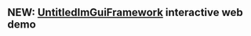 ## NEW: [UntitledImGuiFramework](https://github.com/MadLadSquad/UntitledImGuiFramework) interactive web demo

<div id="demo-div" style="width: 100%; height: 100%; min-width: 800px; min-height: 600px; display: flex; flex-direction: column;"></div>

## Introduction to the desktop environment and its applications
The UntitledDesktopEnvironment(shortened to UntitledDesktop or UDE) is a desktop environment for Linux and other operating
systems that use components made by the [freedesktop foundation](https://freedesktop.org).

> [!WARNING]
> The project is currently in limited development mode and is mainly focused on maintaining and adding new features to existing applications
> and libraries, until suitable funding and/or a suitable number of contributors are found.

### UntitledApplicationSuite
The UntitledApplicationSuite is a collection of first-party applications that use the UntitledDesktopEnvironment's tooling:

1. [UntitledGameSystemManager](https://github.com/MadLadSquad/UntitledGameSystemManager)
1. [UntitledIBusHandwriting](https://github.com/MadLadSquad/UntitledIBusHandwriting)

### UntitledDesktopEnvironment
This is the base for the desktop environment. It includes applications, such as:

1. [UntitledDEPolkitAgent](https://github.com/MadLadSquad/UntitledDEPolkitAgent)
1. [UntitledDESessionLogout](https://github.com/MadLadSquad/UntitledDESessionLogout)

This is the core of the desktop. Users shall then create their own shell.

> [!NOTE]
> More applications are planned to be developed at a future date.

## Goals
We have the following goals:

1. User freedom
1. Cross-desktop compatibility
1. A fully community-centered approach to development
1. A great UX, no matter the level of the user's knowledge
1. A fully modifiable and hackable application suite out of the box
1. A great multilingual experience
1. A great distribution experience
1. A great theming experience

## User Freedom
We prioritise user freedom and system customisable. These are the rights of our users:

1. The user shall be able to replace most desktop components as he/she wishes without issues \*1
1. The user shall be provided with transparent, and easy to read, maintained documentation of all configuration formats
1. The user shall have the ability to develop plugins for first-party applications using whatever technology stack they find the most suitable \*2
1. The user shall have the freedom to modify features of any applications(when available) in order to tune enabled
code and features at compile time for whatever purpose

\*1 - This applies to most applications, though when talking about ones like the settings manager, this might not be
completely possible.

\*2 - This includes active developer involvement by the developers to implement flexible plugin interfaces that can be consumed by any
programming language.

### How do we achieve this

1. At its core, the main components of the UntitledDesktopEnvironment are more like a framework for desktop environments, than an actual structured desktop with set conventions
1. Applications are, in most cases, built as self-contained atoms that don't necessarily depend on any other UDE application
1. Documentation of features is our top priority when developing any feature. The moment it is pushed to a repository, it
should be fully documented
1. For formats such as foreign themes, we build multidirectional adapters and conversion tools
1. All our libraries provide a C and C++ API. The C API can be used to create bindings to any programming language
1. We utilise compile flags to enable and disable features. This applies to our toolkit when compiling an application
statically, or to a number of our applications, where some additional features can be disabled through these flags

## Cross-desktop compatibility
We achieve cross-desktop compatibility in the following ways:

1. By being a flexible framework that is not opinionated
1. By following any standardisation efforts by the [freedesktop group](https://freedesktop.org)
1. By building adapter utilities and libraries to convert between incompatible formats
1. By collaborating with other desktops to improve compatibility

## A great multilingual experience
Make all applications have UI and docs in multiple languages, allow for easy translation of text and conform to i18n standards. 
More information about the subproject can be found [here](https://madladsquad.com/untitled-desktop/subprojects/i18n).

## A great theming experience
We achieve a great theming experience using the following ways:

1. We use a simple YAML format for themes
1. Themes are minimal and only cover colours and sizes of some elements(in contrast to Gnome CSS files)
1. Restricting theming only to the colours and scaling of an application
1. Multi-directional compatibility tools for converting themes between our format, GTK and QT:
    - They allow us to use the large collection of already available GTK and QT themes
    - They allow us to generate GTK and QT themes on the fly, so that the user doesn't have to deal with matching setting them 
      separately
1. Themes have full inheritance: an application can use the root global theme or inherit from another application's
1. Themes are not forced on developers: Turning off theming support doesn't require an action from the developer when using
our toolkit
1. Themes and theme formats have official\* specifications, that define the format of a theme. These specifications can be
extended using extensions to the standard.

## To be added
We're still developing our scope so this section should be expanded in the future

## Specifications
### Misc
1. [UntitledDesktopKeybindings Core Specification](https://madladsquad.com/untitled-desktop/misc/keybinding-spec-core)


